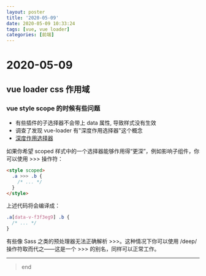 ```yaml
---
layout: poster
title: '2020-05-09'
date: 2020-05-09 10:33:24
tags: [vue, vue loader]
categories: [前端]
---
```


# 2020-05-09

## vue loader css 作用域

### vue style scope 的时候有些问题

- 有些插件的子选择器不会带上 data 属性, 导致样式没有生效
- 调查了发现 vue-loader 有"深度作用选择器"这个概念
- [深度作用选择器](https://vue-loader.vuejs.org/zh/guide/scoped-css.html#%E6%B7%B1%E5%BA%A6%E4%BD%9C%E7%94%A8%E9%80%89%E6%8B%A9%E5%99%A8)

如果你希望 scoped 样式中的一个选择器能够作用得“更深”，例如影响子组件，你可以使用 >>> 操作符：

```html
<style scoped>
  .a >>> .b {
    /* ... */
  }
</style>
```

上述代码将会编译成：

```css
.a[data-v-f3f3eg9] .b {
  /* ... */
}
```

有些像 Sass 之类的预处理器无法正确解析 >>>。这种情况下你可以使用 /deep/ 操作符取而代之——这是一个 >>> 的别名，同样可以正常工作。

---

> end
